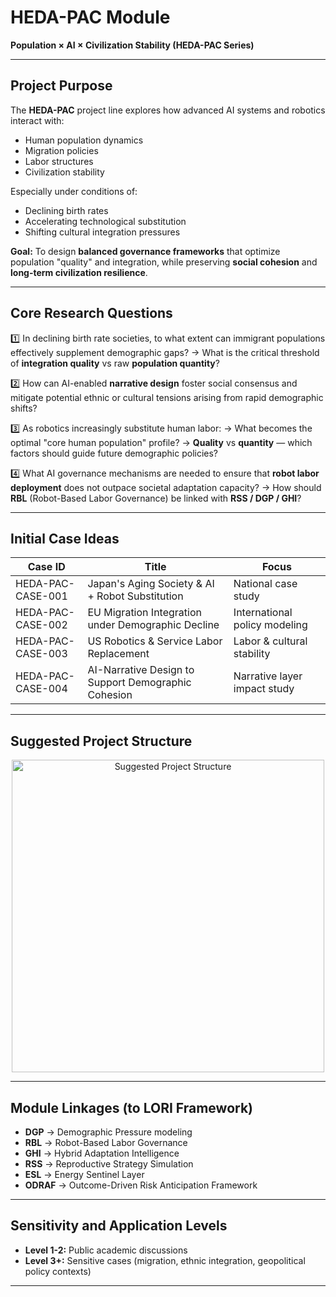 # HEDA-PAC Module
**Population × AI × Civilization Stability (HEDA-PAC Series)**

---

## Project Purpose

The **HEDA-PAC** project line explores how advanced AI systems and robotics interact with:
- Human population dynamics
- Migration policies
- Labor structures
- Civilization stability

Especially under conditions of:
- Declining birth rates
- Accelerating technological substitution
- Shifting cultural integration pressures

**Goal:**
To design **balanced governance frameworks** that optimize population "quality" and integration, while preserving **social cohesion** and **long-term civilization resilience**.

---

## Core Research Questions

1️⃣ In declining birth rate societies, to what extent can immigrant populations effectively supplement demographic gaps?
→ What is the critical threshold of **integration quality** vs raw **population quantity**?

2️⃣ How can AI-enabled **narrative design** foster social consensus and mitigate potential ethnic or cultural tensions arising from rapid demographic shifts?

3️⃣ As robotics increasingly substitute human labor:
→ What becomes the optimal "core human population" profile?
→ **Quality** vs **quantity** — which factors should guide future demographic policies?

4️⃣ What AI governance mechanisms are needed to ensure that **robot labor deployment** does not outpace societal adaptation capacity?
→ How should **RBL** (Robot-Based Labor Governance) be linked with **RSS / DGP / GHI**?

---

## Initial Case Ideas

| Case ID | Title | Focus |
|-----------------------|-------------------------------------------------------|-------------------------------|
| HEDA-PAC-CASE-001 | Japan's Aging Society & AI + Robot Substitution | National case study |
| HEDA-PAC-CASE-002 | EU Migration Integration under Demographic Decline | International policy modeling |
| HEDA-PAC-CASE-003 | US Robotics & Service Labor Replacement | Labor & cultural stability |
| HEDA-PAC-CASE-004 | AI-Narrative Design to Support Demographic Cohesion | Narrative layer impact study |

---

## Suggested Project Structure

<p align="center">
<img src="../assets/images/uggested_ Project_ Structure.png" alt="Suggested Project Structure" width="500">
</p>

---

## Module Linkages (to LORI Framework)

- **DGP** → Demographic Pressure modeling
- **RBL** → Robot-Based Labor Governance
- **GHI** → Hybrid Adaptation Intelligence
- **RSS** → Reproductive Strategy Simulation
- **ESL** → Energy Sentinel Layer
- **ODRAF** → Outcome-Driven Risk Anticipation Framework

---

## Sensitivity and Application Levels

- **Level 1-2:** Public academic discussions
- **Level 3+:** Sensitive cases (migration, ethnic integration, geopolitical policy contexts)

---


